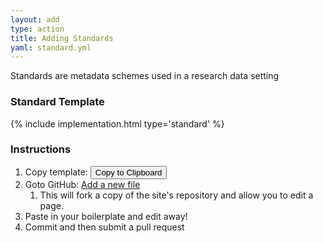 ```yaml
---
layout: add
type: action
title: Adding Standards
yaml: standard.yml
---
```


<div id="standards">
<p>Standards are metadata schemes used in a research data setting</p>
<h3>Standard Template</h3>
{% include implementation.html type='standard' %}
<h3>Instructions</h3>
<ol>
<li>
  Copy template: <button class="clip-button btn btn-primary" title="copy to
                         clipboard" type="button" 
                         data-clipboard-text="{% include {{page.yaml}} %}">
    Copy to Clipboard</button>
</li>
<li>Goto GitHub: <a href="({{ site.repourl }}/new/gh-pages/standards">Add a
    new file</a>
  <ol>
    <li>This will fork a copy of the site's repository and allow you to edit a
        page.</li>
  </ol>
</li>
<li>Paste in your boilerplate and edit away!</li>
<li>Commit and then submit a pull request</li>
</ol>
</div>
